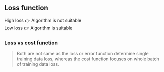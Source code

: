 ## Loss function

High loss 👉 Algorithm is not suitable  
Low loss 👉 Algorithm is suitable

### Loss vs cost function

> Both are not same as the loss or error function determine single training data loss, whereas the cost function focuses on whole batch of training data loss.
